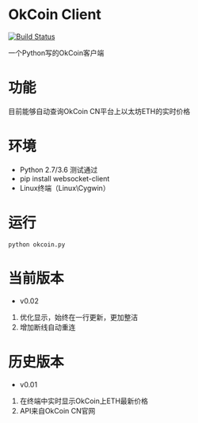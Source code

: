 # OkCoin Client

[![Build Status](https://travis-ci.org/HsingPeng/okcoin_client.svg?branch=master)](https://travis-ci.org/HsingPeng/okcoin_client)

一个Python写的OkCoin客户端

# 功能

目前能够自动查询OkCoin CN平台上以太坊ETH的实时价格

# 环境

* Python 2.7/3.6 测试通过
* pip install websocket-client
* Linux终端（Linux\Cygwin）

# 运行

```
python okcoin.py
```

# 当前版本

- v0.02

1. 优化显示，始终在一行更新，更加整洁
2. 增加断线自动重连

# 历史版本

- v0.01

1. 在终端中实时显示OkCoin上ETH最新价格
2. API来自OkCoin CN官网
